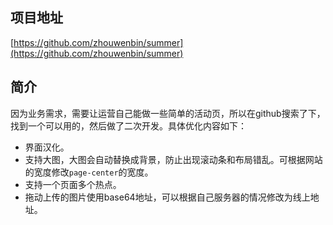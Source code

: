 ## 项目地址
[https://github.com/zhouwenbin/summer](https://github.com/zhouwenbin/summer)

## 简介
因为业务需求，需要让运营自己能做一些简单的活动页，所以在github搜索了下，找到一个可以用的，然后做了二次开发。具体优化内容如下：

* 界面汉化。
* 支持大图，大图会自动替换成背景，防止出现滚动条和布局错乱。可根据网站的宽度修改`page-center`的宽度。
* 支持一个页面多个热点。
* 拖动上传的图片使用base64地址，可以根据自己服务器的情况修改为线上地址。
